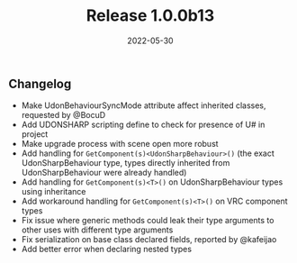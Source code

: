 ﻿---
slug: release-1.0.0b13
title: Release 1.0.0b13
date: 2022-05-30
authors: [merlin]
tags: [release beta]
draft: true
---

## Changelog
- Make UdonBehaviourSyncMode attribute affect inherited classes, requested by @BocuD
- Add UDONSHARP scripting define to check for presence of U# in project
- Make upgrade process with scene open more robust
- Add handling for `GetComponent(s)<UdonSharpBehaviour>()` (the exact UdonSharpBehaviour type, types directly inherited from UdonSharpBehaviour were already handled)
- Add handling for `GetComponent(s)<T>()` on UdonSharpBehaviour types using inheritance
- Add workaround handling for `GetComponent(s)<T>()` on VRC component types
- Fix issue where generic methods could leak their type arguments to other uses with different type arguments
- Fix serialization on base class declared fields, reported by @kafeijao
- Add better error when declaring nested types